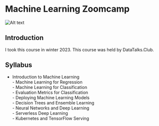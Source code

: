 # Machine Learning Zoomcamp


![Alt text](https://secure.meetupstatic.com/photos/event/c/0/e/f/600_501229391.jpeg)


## Introduction

I took this course in winter 2023. This course was held by DataTalks.Club.

## Syllabus
- Introduction to Machine Learning
<br>- Machine Learning for Regression
<br>- Machine Learning for Classification
<br>- Evaluation Metrics for Classification
<br>- Deploying Machine Learning Models
<br>- Decision Trees and Ensemble Learning
<br>- Neural Networks and Deep Learning
<br>- Serverless Deep Learning
<br>- Kubernetes and TensorFlow Serving
